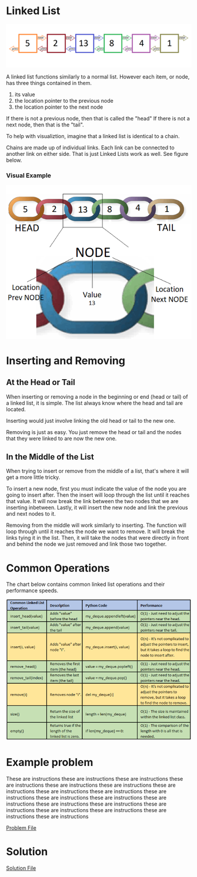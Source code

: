 # Linked List
![image](Pictures/linked_link_chart.png)

A linked list functions similarly to a normal list. However each item, or node, has three things contained in them.
1. its value
2. the location pointer to the previous node
3. the location pointer to the next node

If there is not a previous node, then that is called the "head" If there is not a next node, then that is the "tail".

To help with visualiztion, imagine that a linked list is identical to a chain.

Chains are made up of individual links. Each link can be connected to another link on either side. That is just Linked Lists work as well. See figure below.

### Visual Example
![image](Pictures/chain_links_chart.png)

# Inserting and Removing
## At the Head or Tail
When inserting or removing a node in the beginning or end (head or tail) of a linked list, it is simple. The list always know where the head and tail are located. 

Inserting would just involve linking the old head or tail to the new one. 

Removing is just as easy. You just remove the head or tail and the nodes that they were linked to are now the new one.

## In the Middle of the List
When trying to insert or remove from the middle of a list, that's where it will get a more little tricky.

To insert a new node, first you must indicate the value of the node you are going to insert after. Then the insert will loop through the list until it reaches that value. It will now break the link between the two nodes that we are inserting inbetween. Lastly, it will insert the new node and link the previous and next nodes to it.

Removing from the middle will work similarly to inserting. The function will loop through until it reaches the node we want to remove. It will break the links tying it in the list. Then, it will take the nodes that were directly in front and behind the node we just removed and link those two together.

# Common Operations
The chart below contains common linked list operations and their performance speeds.

![image](Pictures/linked_o.png)

# Example problem
These are instructions these are instructions these are instructions these are instructions these are instructions these are instructions these are instructions these are instructions these are instructions these are instructions these are instructions these are instructions these are instructions these are instructions these are instructions these are instructions these are instructions these are instructions these are instructions these are instructions

[Problem File](http://url.link.goes.here)

# Solution
[Solution File](http://url.link.goes.here)